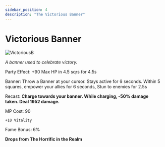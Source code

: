 ```yaml
---
sidebar_position: 4
description: "The Victorious Banner"
---
```


# Victorious Banner

![VictoriousB](https://vwiki.valorserver.com/api/item/picture/victorious%20banner)

<i>A banner used to celebrate victory.</i>

Party Effect: +90 Max HP in 4.5 sqrs for 4.5s

Banner: Throw a Banner at your cursor. Stays active for 6 seconds. Within 5 squares, empower your allies for 6 seconds, Stun to enemies for 2.5s

Recast: **Charge towards your banner. While charging, -50% damage taken. Deal 1952 damage.**

MP Cost: 90

    +10 Vitality
    
Fame Bonus: 6%

**Drops from The Horrific in the Realm**

